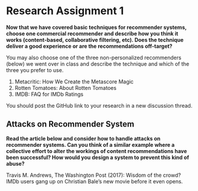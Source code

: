 # Research Assignment 1

**Now that we have covered basic techniques for recommender systems, choose one commercial recommender and describe how you think it works (content-based, collaborative filtering, etc). 
Does the technique deliver a good experience or are the recommendations off-target?**

You may also choose one of the three non-personalized recommenders (below) we went over in class and describe the technique and which of the three you prefer to use.

1. Metacritic:  How We Create the Metascore Magic
2. Rotten Tomatoes: About Rotten Tomatoes
3. IMDB: FAQ for IMDb Ratings

You should post the GitHub link to your research in a new discussion thread.

## Attacks on Recommender System

**Read the article below and consider how to handle attacks on recommender systems. Can you think of a similar example where a collective effort to alter the workings of content recommendations have been successful? How would you design a system to prevent this kind of abuse?**

Travis M. Andrews, The Washington Post (2017): Wisdom of the crowd? IMDb users gang up on Christian Bale’s new movie before it even opens.